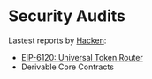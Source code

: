 # Security Audits

Lastest reports by [Hacken](https://hacken.io):

* [EIP-6120: Universal Token Router](https://github.com/derivable-labs/gitbook/blob/main/.gitbook/assets/Derivable\_UTR\_SC%20Audit%20Report\_20092023\_\[SA-1685].pdf)
* Derivable Core Contracts
